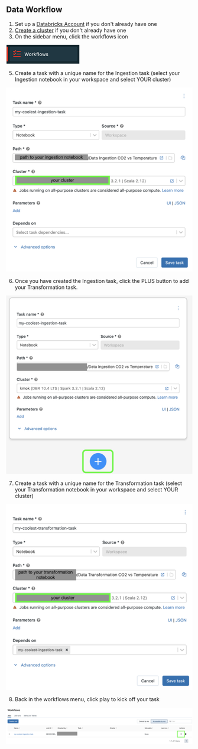 ## Data Workflow
1. Set up a [Databricks Account](https://github.com/data-derp/documentation/blob/master/databricks/README.md) if you don't already have one
2. [Create a cluster](https://github.com/data-derp/documentation/blob/master/databricks/setup-cluster.md) if you don't already have one
3. On the sidebar menu, click the workflows icon

![img.png](img.png)

5. Create a task with a unique name for the Ingestion task (select your Ingestion notebook in your workspace and select YOUR cluster)

![databricks-workflow-ingestion-task.png](./assets/databricks-workflow-ingestion-task.png)

6. Once you have created the Ingestion task, click the PLUS button to add your Transformation task. 

![databricks-task-add.png](./assets/databricks-task-add.png)

7. Create a task with a unique name for the Transformation task (select your Transformation notebook in your workspace and select YOUR cluster)

![databricks-workflow-transformation-task.png](./assets/databricks-workflow-transformation-task.png)

8. Back in the workflows menu, click play to kick off your task

![databricks-workflow-trigger.png](./assets/databricks-workflow-trigger.png)
